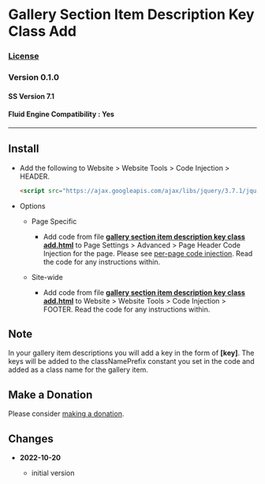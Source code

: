 # Gallery Section Item Description Key Class Add

### [License][99]

### Version 0.1.0

#### SS Version 7.1

#### Fluid Engine Compatibility : Yes

---

## Install

* Add the following to Website > Website Tools > Code Injection > HEADER.
  
  ```html
  <script src="https://ajax.googleapis.com/ajax/libs/jquery/3.7.1/jquery.min.js"></script>
  ```
  
* Options

  * Page Specific
  
    * Add code from file **[gallery section item description key class
      add.html][1]** to Page Settings > Advanced > Page Header Code Injection
      for the page. Please see [per-page code injection][2]. Read the code for
      any instructions within.
      
  * Site-wide
  
    * Add code from file **[gallery section item description key class
      add.html][1]** to Website > Website Tools > Code Injection > FOOTER. Read
      the code for any instructions within.

## Note

In your gallery item descriptions you will add a key in the form of **[key]**.
The keys will be added to the classNamePrefix constant you set in the code and
added as a class name for the gallery item.

## Make a Donation

Please consider [making a donation][3].

## Changes

<!-- * **2021-05-08**

  * verified code works on v7.0 using Brine template family
  * bumped version to 0.1d2
  -->
* **2022-10-20**

  * initial version

[1]: gallery%20section%20item%20description%20key%20class%20add.html#L1
[2]: https://support.squarespace.com/hc/en-us/articles/205815908-Using-code-injection#toc-per-page-code-injection
[3]: https://github.com/tomsWebConsulting/twcsl#make-a-donation
[99]: https://github.com/tomsWebConsulting/twcsl/blob/main/LICENSE.txt#L1
